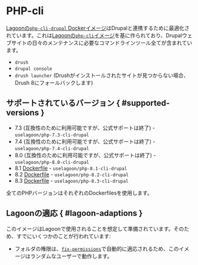 # PHP-cli

[Lagoonの`php-cli-drupal` Dockerイメージ](https://github.com/uselagoon/lagoon-images/blob/main/images/php-cli-drupal)はDrupalと連携するために最適化されています。これは[Lagoonの`php-cli`イメージ](../../../docker-images/php-cli.md)を基に作られており、Drupalウェブサイトの日々のメンテナンスに必要なコマンドラインツール全てが含まれています。

* `drush`
* `drupal console`
* `drush launcher` \(Drushがインストールされたサイトが見つからない場合、Drush 8にフォールバックします\)

## サポートされているバージョン { #supported-versions }

* 7.3 \(互換性のために利用可能ですが、公式サポートは終了\) - `uselagoon/php-7.3-cli-drupal`
* 7.4 \(互換性のために利用可能ですが、公式サポートは終了\) - `uselagoon/php-7.4-cli-drupal`
* 8.0 \(互換性のために利用可能ですが、公式サポートは終了\) - `uselagoon/php-8.0-cli-drupal`
* 8.1 [Dockerfile](https://github.com/uselagoon/lagoon-images/blob/main/images/php-cli-drupal/8.1.Dockerfile) - `uselagoon/php-8.1-cli-drupal`
* 8.2 [Dockerfile](https://github.com/uselagoon/lagoon-images/blob/main/images/php-cli-drupal/8.2.Dockerfile) - `uselagoon/php-8.2-cli-drupal`
* 8.3 [Dockerfile](https://github.com/uselagoon/lagoon-images/blob/main/images/php-cli-drupal/8.3.Dockerfile) - `uselagoon/php-8.3-cli-drupal`

全てのPHPバージョンはそれぞれのDockerfilesを使用します。

## Lagoonの適応 { #lagoon-adaptions }

このイメージはLagoonで使用されることを想定して準備されています。そのため、すでにいくつかのことが行われています:

* フォルダの権限は、[`fix-permissions`](https://github.com/uselagoon/lagoon-images/blob/main/images/commons/fix-permissions)で自動的に適応されるため、このイメージはランダムなユーザーで動作します。

